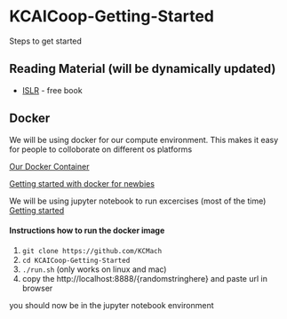 # KCAICoop-Getting-Started
Steps to get started

## Reading Material (will be dynamically updated)
- [ISLR](http://www-bcf.usc.edu/~gareth/ISL/) - free book

## Docker
We will be using docker for our compute environment. This makes it easy for people to colloborate on different os platforms

[Our Docker Container](https://github.com/KCMachineLearning-AI-Group/KCAICoop_workbench)

[Getting started with docker for newbies](https://docs.docker.com/get-started/)

We will be using jupyter notebook to run excercises (most of the time) [Getting started](https://jupyter-notebook.readthedocs.io/en/stable/)

#### Instructions how to run the docker image
1. `git clone https://github.com/KCMach`
2. `cd KCAICoop-Getting-Started`
3. `./run.sh` (only works on linux and mac)
4. copy the http://localhost:8888/{randomstringhere} and paste url in browser

you should now be in the jupyter notebook environment
